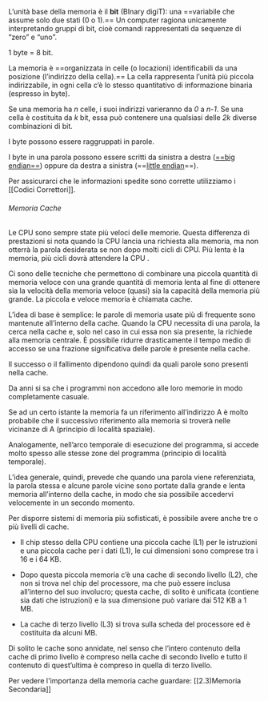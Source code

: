 
L’unità base della memoria è il **bit** (BInary digiT): una ==variabile che assume solo due stati (0 o 1).==
Un computer ragiona unicamente interpretando gruppi di bit, cioè comandi rappresentati da sequenze di “zero” e “uno”.

1 byte = 8 bit.

La memoria è ==organizzata in celle (o locazioni) identificabili da una posizione (l’indirizzo della cella).== La cella rappresenta l’unità più piccola indirizzabile, in ogni cella c’è lo stesso quantitativo di informazione binaria (espresso in byte).

Se una memoria ha _n_ celle, i suoi indirizzi varieranno da _0_ a _n-1_.
Se una cella è costituita da _k_ bit, essa può contenere una qualsiasi delle _2k_ diverse combinazioni di bit.

I byte possono essere raggruppati in parole.

I byte in una parola possono essere scritti da sinistra a destra ([==big endian==](https://it.wikipedia.org/wiki/Ordine_dei_byte)) oppure da destra a sinistra (==[little endian](https://it.wikipedia.org/wiki/Ordine_dei_byte)==).

Per assicurarci che le informazioni spedite sono corrette utilizziamo i [[Codici Correttori]].

###### Memoria Cache

Le CPU sono sempre state più veloci delle memorie. Questa differenza di prestazioni si nota quando la CPU lancia una richiesta alla memoria, ma non otterrà la parola desiderata se non dopo molti cicli di CPU. Più lenta è la memoria, più cicli dovrà attendere la CPU .

Ci sono delle tecniche che permettono di combinare una piccola quantità di memoria veloce con una grande quantità di memoria lenta al fine di ottenere sia la velocità della memoria veloce (quasi) sia la capacità della memoria più grande. La piccola e veloce memoria è chiamata cache.

L’idea di base è semplice: le parole di memoria usate più di frequente sono mantenute all’interno della cache. Quando la CPU necessita di una parola, la cerca nella cache e, solo nel caso in cui essa non sia presente, la richiede alla memoria centrale. È possibile ridurre drasticamente il tempo medio di accesso se una frazione significativa delle parole è presente nella cache.

Il successo o il fallimento dipendono quindi da quali parole sono presenti nella cache.

Da anni si sa che i programmi non accedono alle loro memorie in modo completamente casuale.

Se ad un certo istante la memoria fa un riferimento all’indirizzo A è molto probabile che il successivo riferimento alla memoria si troverà nelle vicinanze di A (principio di località spaziale).

Analogamente, nell’arco temporale di esecuzione del programma, si accede molto spesso alle stesse zone del programma (principio di località temporale).

L’idea generale, quindi, prevede che quando una parola viene referenziata, la parola stessa e alcune parole vicine sono portate dalla grande e lenta memoria all’interno della cache, in modo che sia possibile accedervi velocemente in un secondo momento.

Per disporre sistemi di memoria più sofisticati, è possibile avere anche tre o più livelli di cache.

 - Il chip stesso della CPU contiene una piccola cache (L1) per le istruzioni e una piccola cache per i dati (L1), le cui dimensioni sono comprese tra i 16 e i 64 KB.

 - Dopo questa piccola memoria c’è una cache di secondo livello (L2), che non si trova nel chip del processore, ma che può essere inclusa all’interno del suo involucro; questa cache, di solito è unificata (contiene sia dati che istruzioni) e la sua dimensione può variare dai 512 KB a 1 MB.

 - La cache di terzo livello (L3) si trova sulla scheda del processore ed è costituita da alcuni MB.

Di solito le cache sono annidate, nel senso che l’intero contenuto della cache di primo livello è compreso nella cache di secondo livello e tutto il contenuto di quest’ultima è compreso in quella di terzo livello.

Per vedere l'importanza della memoria cache guardare: [[2.3)Memoria Secondaria]]